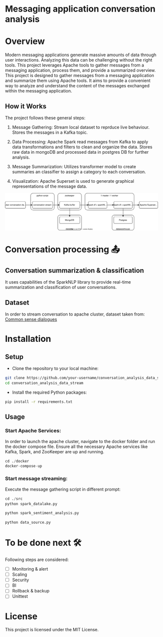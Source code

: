 # Messaging application conversation analysis

# Overview
Modern messaging applications generate massive amounts of data through user interactions. Analyzing this data can be challenging without the right tools. This project leverages Apache tools to gather messages from a messaging application, process them, and provide a summarized overview. <br>
This project is designed to gather messages from a messaging application and summarize them using Apache tools. It aims to provide a convenient way to analyze and understand the content of the messages exchanged within the messaging application.

## How it Works
The project follows these general steps:

1. Message Gathering:
Stream local dataset to reprduce live behaviour. Stores the messages in a Kafka topic.

2. Data Processing:
Apache Spark read messages from Kafka to apply data transformations and filters to clean and organize the data.
Stores raw data in mongoDB and processed data in postgres DB for further analysis.

3. Message Summarization:
Utilizes transformer model to create summaries an classifier to assign a category to each conversation.

4. Visualization:
Apache Superset is used to generate graphical representations of the message data.

![](./assets/flowchart.drawio.svg)

# Conversation processing 📤

## Conversation summarization & classification
It uses capabilities of the SparkNLP library to provide real-time summarization and classification of user conversations.

## Dataset
In order to stream conversation to apache cluster, dataset taken from:
[Common sense dialogues](https://github.com/alexa/Commonsense-Dialogues)

# Installation

## Setup
- Clone the repository to your local machine:

```bash
git clone https://github.com/your-username/conversation_analysis_data_stream.git
cd conversation_analysis_data_stream
```
- Install the required Python packages:
```bash
pip install -r requirements.txt
```

## Usage
### Start Apache Services:
In order to launch the apache cluster, navigate to the docker folder and run the docker compose file. Ensure all the necessary Apache services like Kafka, Spark, and ZooKeeper are up and running.
```python
cd ./docker
docker-compose-up
```

### Start message streaming:
Execute the message gathering script in different prompt:
```python
cd ./src
python spark_datalake.py
```
```python
python spark_sentiment_analysis.py
```
```python
python data_source.py
```

# To be done next 🛠
Following steps are considered:
- [ ] Monitoring & alert
- [ ] Scaling
- [ ] Security
- [ ] BI
- [ ] Rollback & backup
- [ ] Unittest

# License
This project is licensed under the MIT License.